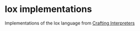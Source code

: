 # lox implementations

Implementations of the lox language from [Crafting Interpreters](https://craftinginterpreters.com/)
